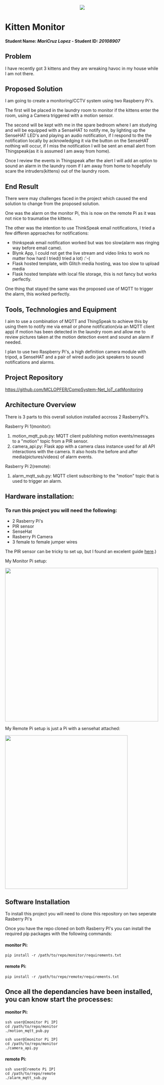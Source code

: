 <p align="center">
  <img src="images/three_kittens.png"/>
</p>

# Kitten Monitor
#### Student Name: *MariCruz Lopez*  -  Student ID: *20108907*

## Problem
I have recently got 3 kittens and they are wreaking havoc in my house while I am not there.

## Proposed Solution
I am going to create a monitoring/CCTV system using two Raspberry Pi's.

The first will be placed in the laundry room to monitor if the kittens enter the room, using a Camera triggered with a motion sensor.

The second will be kept with me in the spare bedroom where I am studying and will be equipped with a SenseHAT to notify me, by lighting up the SenseHAT LED's and playing an audio notification, if I respond to the the notification locally by acknowledging it via the button on the SenseHAT nothing will occur, if I miss the notification I will be sent an email alert from Thingspeak(as it is assumed I am away from home).

Once I review the events in Thingspeak after the alert I will add an option to sound an alarm in the laundry room if I am away from home to hopefully scare the intruders(kittens) out of the laundry room.

## End Result
There were may challenges faced in the project which caused the end solution to change from the proposed solution.

One was the alarm on the monitor Pi, this is now on the remote Pi as it was not nice to traumatise the kittens.

The other was the intention to use ThinkSpeak email notifications, I tried a few differen approaches for notifications:
 - thinkspeak email notification worked but was too slow(alarm was ringing way before email came).
 - Blynk App, I could not get the live stream and video links to work no matter how hard I tried(I tried a lot) :'-(
 - Flask hosted template, with Glitch media hosting, was too slow to upload media
 - Flask hosted template with local file storage, this is not fancy but works perfectly.

One thing that stayed the same was the proposed use of MQTT to trigger the alarm, this worked perfectly.

## Tools, Technologies and Equipment

I aim to use a combination of MQTT and ThingSpeak to achieve this by using them to notify me via email or phone notification(via an MQTT client app) if motion has been detected in the laundry room and allow me to review pictures taken at the motion detection event and sound an alarm if needed.

I plan to use two Raspberry Pi's, a high definition camera module with tripod, a SenseHAT and a pair of wired audio jack speakers to sound notifications and alarms.

## Project Repository
https://github.com/MCLOPFER/CompSystem-Net_IoT_catMonitoring

## Architecture Overview
There is 3 parts to this overall solution installed accross 2 RasberryPi's.

Rasberry Pi 1(monitor):
1. motion_mqtt_pub.py:
   MQTT client publishing motion events/messages to a "motion" topic from a PIR sensor.
2. camera_api.py:
   Flask app with a camera class instance used for all API interactions with the camera.
   It also hosts the before and after media(pictures/videos) of alarm events.

Rasberry Pi 2(remote):
1. alarm_mqtt_sub.py:
   MQTT client subscribing to the "motion" topic that is used to trigger an alarm. 

## Hardware installation:
### To run this project you will need the following:
- 2 Rasberry Pi's
- PIR sensor
- SenseHat
- Rasberry Pi Camera
- 3 female to female jumper wires

The PIR sensor can be tricky to set up, but I found an excelent guide [here](https://randomnerdtutorials.com/raspberry-pi-detect-motion-pir-python/#:~:text=GND%2C%20and%20Data.-,Wiring%20a%20PIR%20Motion%20Sensor%20to%20the%20Raspberry%20Pi,at%20the%20Raspberry%20Pi%20pinout).)  

My Monitor Pi setup:

<img src="readme_pics/monitor_pi_set_up.jpg" width="500" height="500" />

My Remote Pi setup is just a Pi with a sensehat attached:

<img src="readme_pics/incredibly_bad_picture.jpg" width="400" height="500" />

## Software Installation
To install this project you will need to clone this repository on two seperate Rasberry Pi's

Once you have the repo cloned on both Rasberry PI's you can install the required pip packages with the following commands:
#### monitor Pi:
  ``` shell
  pip install -r /path/to/repo/monitor/requirements.txt
  ```
#### remote Pi:
  ``` shell
  pip install -r /path/to/repo/remote/requirements.txt
  ```

## Once all the dependancies have been installed, you can know start the processes:
  #### monitor Pi:
  ``` shell
  ssh user@[monitor Pi IP]
  cd /path/to/repo/monitor
  ./motion_mqtt_pub.py
  
  ssh user@[monitor Pi IP]
  cd /path/to/repo/monitor
  ./camera_api.py
  ```

  #### remote Pi:
  ``` shell
  ssh user@[remote Pi IP]
  cd /path/to/repo/remote
  ./alarm_mqtt_sub.py
  ```
